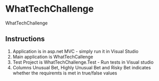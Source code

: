 # WhatTechChallenge
WhatTechChallenge

## Instructions

1) Application is in asp.net MVC - simply run it in Visual Studio
2) Main application is WhatTechCallenge
3) Test Project is WhatTechChallenge.Test - Run tests in Visual studio
4) Columns Unusual Bet, Highly Unusual Bet and Risky Bet indicates whether the requiremts is met in true/false values